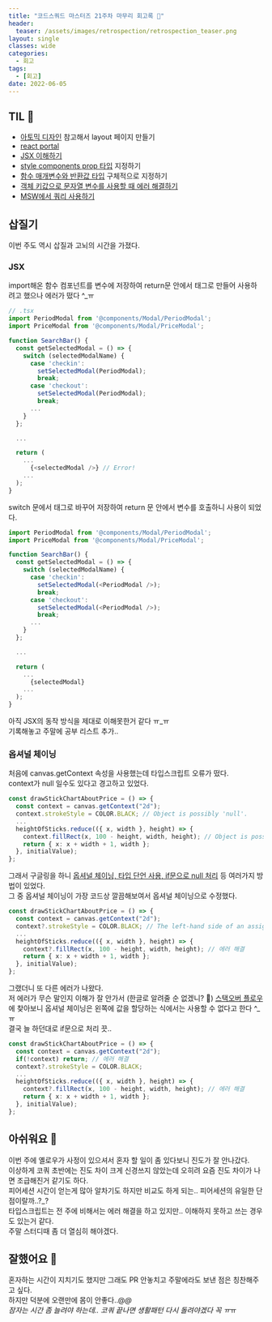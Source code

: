 ```yaml
---
title: "코드스쿼드 마스터즈 21주차 마무리 회고록 🙂"
header:
  teaser: /assets/images/retrospection/retrospection_teaser.png
layout: single
classes: wide
categories:
  - 회고
tags:
  - [회고]
date: 2022-06-05
---
```


## TIL 🧐

- [아토믹 디자인](https://github.com/danilowoz/react-atomic-design) 참고해서 layout 페이지 만들기
- [react portal](https://dev-bomdong.tistory.com/21)
- [JSX 이해하기](https://ko.reactjs.org/docs/jsx-in-depth.html)
- [style components prop 타입](https://medium.com/@trustyoo86/react%EC%97%90-typescript-%EC%A0%81%EC%9A%A9%EC%8B%9C-styled-components-%EC%9D%B4%EC%8A%88-bd365de17e13) 지정하기
- [함수 매개변수와 반환값 타입](https://bobbyhadz.com/blog/typescript-expected-0-arguments-but-got-1) 구체적으로 지정하기
- [객체 키값으로 문자열 변수를 사용할 때 에러 해결하기](https://bobbyhadz.com/blog/typescript-element-implicitly-has-any-type-expression)
- [MSW에서 쿼리 사용하기](https://mswjs.io/docs/recipes/query-parameters)

## 삽질기

이번 주도 역시 삽질과 고뇌의 시간을 가졌다.

### JSX

import해온 함수 컴포넌트를 변수에 저장하여 return문 안에서 태그로 만들어 사용하려고 했으나 에러가 떴다 ^\_ㅠ

```js
// .tsx
import PeriodModal from '@components/Modal/PeriodModal';
import PriceModal from '@components/Modal/PriceModal';

function SearchBar() {
  const getSelectedModal = () => {
    switch (selectedModalName) {
      case 'checkin':
        setSelectedModal(PeriodModal);
        break;
      case 'checkout':
        setSelectedModal(PeriodModal);
        break;
      ...
    }
  };

  ...

  return (
    ...
      {<selectedModal />} // Error!
    ...
  );
}
```

switch 문에서 태그로 바꾸어 저장하여 return 문 안에서 변수를 호출하니 사용이 되었다.

```js
import PeriodModal from '@components/Modal/PeriodModal';
import PriceModal from '@components/Modal/PriceModal';

function SearchBar() {
  const getSelectedModal = () => {
    switch (selectedModalName) {
      case 'checkin':
        setSelectedModal(<PeriodModal />);
        break;
      case 'checkout':
        setSelectedModal(<PeriodModal />);
        break;
      ...
    }
  };

  ...

  return (
    ...
      {selectedModal}
    ...
  );
}
```

아직 JSX의 동작 방식을 제대로 이해못한거 같다 ㅠ\_ㅠ  
기록해놓고 주말에 공부 리스트 추가..

### 옵셔널 체이닝

처음에 canvas.getContext 속성을 사용했는데 타입스크립트 오류가 떴다.  
context가 null 일수도 있다고 경고하고 있었다.

```ts
const drawStickChartAboutPrice = () => {
  const context = canvas.getContext("2d");
  context.strokeStyle = COLOR.BLACK; // Object is possibly 'null'.
  ...
  heightOfSticks.reduce(({ x, width }, height) => {
    context.fillRect(x, 100 - height, width, height); // Object is possibly 'null'.
    return { x: x + width + 1, width };
  }, initialValue);
};
```

그래서 구글링을 하니 [옵셔널 체이닝, 타입 단언 사용, if문으로 null 처리](https://kyounghwan01.github.io/blog/TS/object-null/#%E1%84%8B%E1%85%A9%E1%86%B8%E1%84%89%E1%85%A7%E1%84%82%E1%85%A5%E1%86%AF%E1%84%8E%E1%85%A6%E1%84%8B%E1%85%B5%E1%84%82%E1%85%B5%E1%86%BC-%E1%84%89%E1%85%A1%E1%84%8B%E1%85%AD%E1%86%BC) 등 여러가지 방법이 있었다.  
그 중 옵셔널 체이닝이 가장 코드상 깔끔해보여서 옵셔널 체이닝으로 수정했다.

```ts
const drawStickChartAboutPrice = () => {
  const context = canvas.getContext("2d");
  context?.strokeStyle = COLOR.BLACK; // The left-hand side of an assignment expression may not be an optional property access.
  ...
  heightOfSticks.reduce(({ x, width }, height) => {
    context?.fillRect(x, 100 - height, width, height); // 에러 해결
    return { x: x + width + 1, width };
  }, initialValue);
};
```

그랬더니 또 다른 에러가 나왔다.  
저 에러가 무슨 말인지 이해가 잘 안가서 (한글로 알려줄 순 없겠니? 😬)
[스택오버 플로우](https://stackoverflow.com/questions/58414515/typescript-3-7beta-optional-chaining-operator-using-problem)에 찾아보니 옵셔널 체이닝은 왼쪽에 값을 할당하는 식에서는 사용할 수 없다고 한다 ^\_ㅠ  
결국 늘 하던대로 if문으로 처리 끗..

```ts
const drawStickChartAboutPrice = () => {
  const context = canvas.getContext("2d");
  if(!context) return; // 에러 해결
  context?.strokeStyle = COLOR.BLACK;
  ...
  heightOfSticks.reduce(({ x, width }, height) => {
    context?.fillRect(x, 100 - height, width, height); // 에러 해결
    return { x: x + width + 1, width };
  }, initialValue);
};
```

## 아쉬워요 🙁

이번 주에 옐로우가 사정이 있으셔서 혼자 할 일이 좀 있다보니 진도가 잘 안나갔다.  
이상하게 코쿼 초반에는 진도 차이 크게 신경쓰지 않았는데 오히려 요즘 진도 차이가 나면 조급해진거 같기도 하다.  
피어세션 시간이 얻는게 많아 알차기도 하지만 비교도 하게 되는.. 피어세션의 유일한 단점이랄까..?\_?  
타입스크립트는 전 주에 비해서는 에러 해결을 하고 있지만.. 이해하지 못하고 쓰는 경우도 있는거 같다.  
주말 스터디때 좀 더 열심히 해야겠다.

## 잘했어요 🙂

혼자하는 시간이 지치기도 했지만 그래도 PR 안놓치고 주말에라도 보낸 점은 칭찬해주고 싶다.  
하지만 덕분에 오랜만에 몸이 안좋다..@*@  
잠자는 시간 좀 늘려야 하는데.. 코쿼 끝나면 생활패턴 다시 돌려야겠다 꼭 ㅠ*ㅠ
